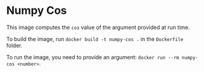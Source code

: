 # Numpy Cos

This image computes the `cos` value of the argument provided at run time.

To build the image, run `docker build -t numpy-cos .` in the `Dockerfile` folder.

To run the image, you need to provide an argument: `docker run --rm numpy-cos <number>`.